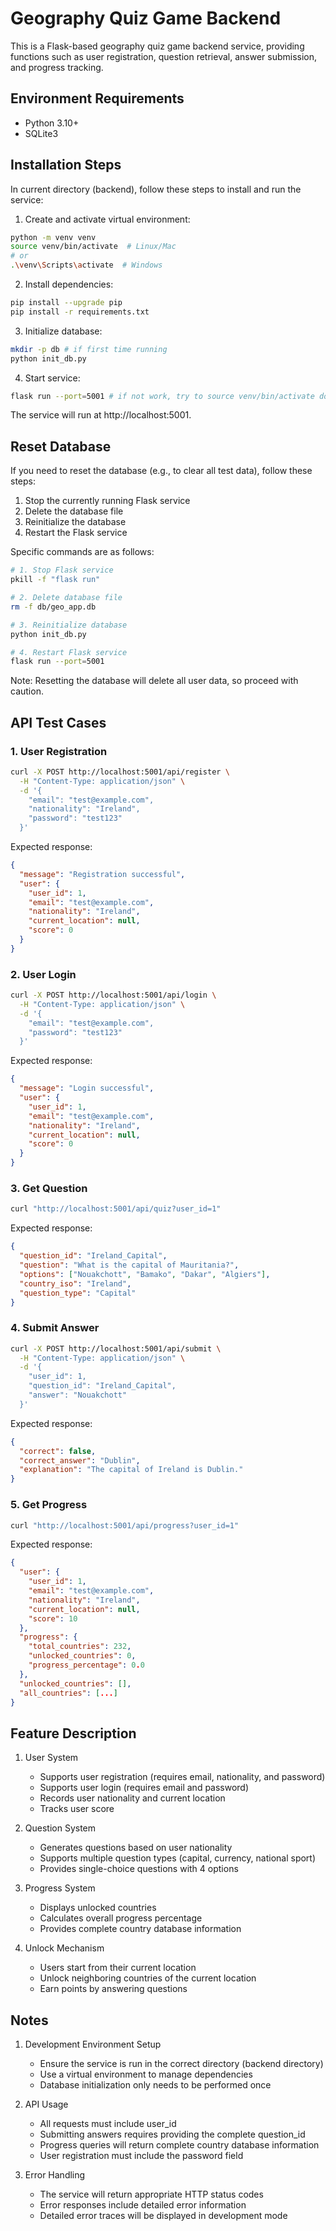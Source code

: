 # Geography Quiz Game Backend

This is a Flask-based geography quiz game backend service, providing functions such as user registration, question retrieval, answer submission, and progress tracking.

## Environment Requirements
- Python 3.10+
- SQLite3

## Installation Steps
In current directory (backend), follow these steps to install and run the service:

1. Create and activate virtual environment:
```bash
python -m venv venv
source venv/bin/activate  # Linux/Mac
# or
.\venv\Scripts\activate  # Windows
```

2. Install dependencies:
```bash
pip install --upgrade pip
pip install -r requirements.txt
```

3. Initialize database:
```bash
mkdir -p db # if first time running
python init_db.py
```

4. Start service:
```bash
flask run --port=5001 # if not work, try to source venv/bin/activate double times
```

The service will run at http://localhost:5001.

## Reset Database
If you need to reset the database (e.g., to clear all test data), follow these steps:

1. Stop the currently running Flask service
2. Delete the database file
3. Reinitialize the database
4. Restart the Flask service

Specific commands are as follows:
```bash
# 1. Stop Flask service
pkill -f "flask run"

# 2. Delete database file
rm -f db/geo_app.db

# 3. Reinitialize database
python init_db.py

# 4. Restart Flask service
flask run --port=5001
```

Note: Resetting the database will delete all user data, so proceed with caution.

## API Test Cases

### 1. User Registration
```bash
curl -X POST http://localhost:5001/api/register \
  -H "Content-Type: application/json" \
  -d '{
    "email": "test@example.com",
    "nationality": "Ireland",
    "password": "test123"
  }'
```

Expected response:
```json
{
  "message": "Registration successful",
  "user": {
    "user_id": 1,
    "email": "test@example.com",
    "nationality": "Ireland",
    "current_location": null,
    "score": 0
  }
}
```

### 2. User Login
```bash
curl -X POST http://localhost:5001/api/login \
  -H "Content-Type: application/json" \
  -d '{
    "email": "test@example.com",
    "password": "test123"
  }'
```

Expected response:
```json
{
  "message": "Login successful",
  "user": {
    "user_id": 1,
    "email": "test@example.com",
    "nationality": "Ireland",
    "current_location": null,
    "score": 0
  }
}
```

### 3. Get Question
```bash
curl "http://localhost:5001/api/quiz?user_id=1"
```

Expected response:
```json
{
  "question_id": "Ireland_Capital",
  "question": "What is the capital of Mauritania?",
  "options": ["Nouakchott", "Bamako", "Dakar", "Algiers"],
  "country_iso": "Ireland",
  "question_type": "Capital"
}
```

### 4. Submit Answer
```bash
curl -X POST http://localhost:5001/api/submit \
  -H "Content-Type: application/json" \
  -d '{
    "user_id": 1,
    "question_id": "Ireland_Capital",
    "answer": "Nouakchott"
  }'
```

Expected response:
```json
{
  "correct": false,
  "correct_answer": "Dublin",
  "explanation": "The capital of Ireland is Dublin."
}
```

### 5. Get Progress
```bash
curl "http://localhost:5001/api/progress?user_id=1"
```

Expected response:
```json
{
  "user": {
    "user_id": 1,
    "email": "test@example.com",
    "nationality": "Ireland",
    "current_location": null,
    "score": 10
  },
  "progress": {
    "total_countries": 232,
    "unlocked_countries": 0,
    "progress_percentage": 0.0
  },
  "unlocked_countries": [],
  "all_countries": [...]
}
```

## Feature Description

1. User System
   - Supports user registration (requires email, nationality, and password)
   - Supports user login (requires email and password)
   - Records user nationality and current location
   - Tracks user score

2. Question System
   - Generates questions based on user nationality
   - Supports multiple question types (capital, currency, national sport)
   - Provides single-choice questions with 4 options

3. Progress System
   - Displays unlocked countries
   - Calculates overall progress percentage
   - Provides complete country database information

4. Unlock Mechanism
   - Users start from their current location
   - Unlock neighboring countries of the current location
   - Earn points by answering questions

## Notes

1. Development Environment Setup
   - Ensure the service is run in the correct directory (backend directory)
   - Use a virtual environment to manage dependencies
   - Database initialization only needs to be performed once

2. API Usage
   - All requests must include user_id
   - Submitting answers requires providing the complete question_id
   - Progress queries will return complete country database information
   - User registration must include the password field

3. Error Handling
   - The service will return appropriate HTTP status codes
   - Error responses include detailed error information
   - Detailed error traces will be displayed in development mode